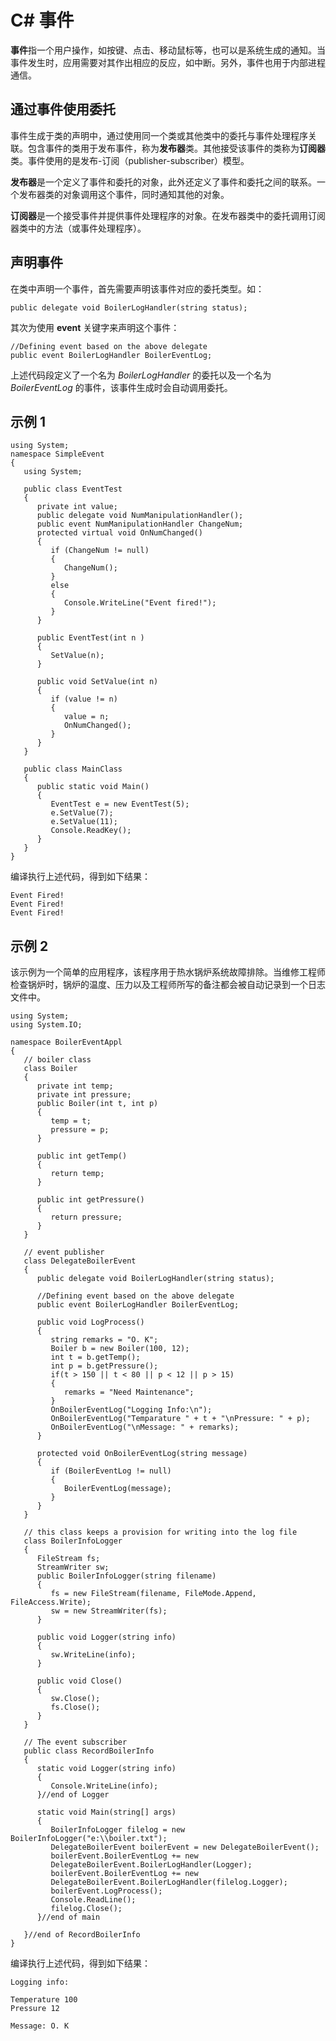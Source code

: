 # C\# 事件
**事件**指一个用户操作，如按键、点击、移动鼠标等，也可以是系统生成的通知。当事件发生时，应用需要对其作出相应的反应，如中断。另外，事件也用于内部进程通信。

## 通过事件使用委托
事件生成于类的声明中，通过使用同一个类或其他类中的委托与事件处理程序关联。包含事件的类用于发布事件，称为**发布器**类。其他接受该事件的类称为**订阅器**类。事件使用的是发布-订阅（publisher-subscriber）模型。

**发布器**是一个定义了事件和委托的对象，此外还定义了事件和委托之间的联系。一个发布器类的对象调用这个事件，同时通知其他的对象。

**订阅器**是一个接受事件并提供事件处理程序的对象。在发布器类中的委托调用订阅器类中的方法（或事件处理程序）。

## 声明事件
在类中声明一个事件，首先需要声明该事件对应的委托类型。如：

```
public delegate void BoilerLogHandler(string status);
```
其次为使用 **event** 关键字来声明这个事件：

```
//Defining event based on the above delegate
public event BoilerLogHandler BoilerEventLog;
```

上述代码段定义了一个名为 *BoilerLogHandler* 的委托以及一个名为 *BoilerEventLog* 的事件，该事件生成时会自动调用委托。

## 示例 1

```
using System;
namespace SimpleEvent
{
   using System;
   
   public class EventTest
   {
      private int value;
      public delegate void NumManipulationHandler();
      public event NumManipulationHandler ChangeNum;
      protected virtual void OnNumChanged()
      {
         if (ChangeNum != null)
         {
            ChangeNum();
         }
         else
         {
            Console.WriteLine("Event fired!");
         }
      }
      
      public EventTest(int n )
      {
         SetValue(n);
      }
      
      public void SetValue(int n)
      {
         if (value != n)
         {
            value = n;
            OnNumChanged();
         }
      }
   }
   
   public class MainClass
   {
      public static void Main()
      {
         EventTest e = new EventTest(5);
         e.SetValue(7);
         e.SetValue(11);
         Console.ReadKey();
      }
   }
}
```

编译执行上述代码，得到如下结果：

```
Event Fired!
Event Fired!
Event Fired!
```

## 示例 2
该示例为一个简单的应用程序，该程序用于热水锅炉系统故障排除。当维修工程师检查锅炉时，锅炉的温度、压力以及工程师所写的备注都会被自动记录到一个日志文件中。

```
using System;
using System.IO;

namespace BoilerEventAppl
{
   // boiler class
   class Boiler
   {
      private int temp;
      private int pressure;
      public Boiler(int t, int p)
      {
         temp = t;
         pressure = p;
      }
      
      public int getTemp()
      {
         return temp;
      }
      
      public int getPressure()
      {
         return pressure;
      }
   }
   
   // event publisher
   class DelegateBoilerEvent
   {
      public delegate void BoilerLogHandler(string status);
      
      //Defining event based on the above delegate
      public event BoilerLogHandler BoilerEventLog;
      
      public void LogProcess()
      {
         string remarks = "O. K";
         Boiler b = new Boiler(100, 12);
         int t = b.getTemp();
         int p = b.getPressure();
         if(t > 150 || t < 80 || p < 12 || p > 15)
         {
            remarks = "Need Maintenance";
         }
         OnBoilerEventLog("Logging Info:\n");
         OnBoilerEventLog("Temparature " + t + "\nPressure: " + p);
         OnBoilerEventLog("\nMessage: " + remarks);
      }
      
      protected void OnBoilerEventLog(string message)
      {
         if (BoilerEventLog != null)
         {
            BoilerEventLog(message);
         }
      }
   }
   
   // this class keeps a provision for writing into the log file
   class BoilerInfoLogger
   {
      FileStream fs;
      StreamWriter sw;
      public BoilerInfoLogger(string filename)
      {
         fs = new FileStream(filename, FileMode.Append, FileAccess.Write);
         sw = new StreamWriter(fs);
      }
      
      public void Logger(string info)
      {
         sw.WriteLine(info);
      }
      
      public void Close()
      {
         sw.Close();
         fs.Close();
      }
   }
   
   // The event subscriber
   public class RecordBoilerInfo
   {
      static void Logger(string info)
      {
         Console.WriteLine(info);
      }//end of Logger

      static void Main(string[] args)
      {
         BoilerInfoLogger filelog = new BoilerInfoLogger("e:\\boiler.txt");
         DelegateBoilerEvent boilerEvent = new DelegateBoilerEvent();
         boilerEvent.BoilerEventLog += new 
         DelegateBoilerEvent.BoilerLogHandler(Logger);
         boilerEvent.BoilerEventLog += new 
         DelegateBoilerEvent.BoilerLogHandler(filelog.Logger);
         boilerEvent.LogProcess();
         Console.ReadLine();
         filelog.Close();
      }//end of main

   }//end of RecordBoilerInfo
}
```

编译执行上述代码，得到如下结果：

```
Logging info:

Temperature 100
Pressure 12

Message: O. K
```
